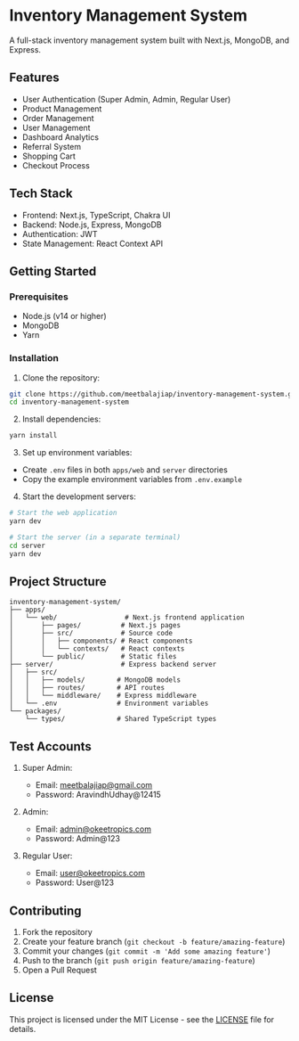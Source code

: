 # Inventory Management System

A full-stack inventory management system built with Next.js, MongoDB, and Express.

## Features

- User Authentication (Super Admin, Admin, Regular User)
- Product Management
- Order Management
- User Management
- Dashboard Analytics
- Referral System
- Shopping Cart
- Checkout Process

## Tech Stack

- Frontend: Next.js, TypeScript, Chakra UI
- Backend: Node.js, Express, MongoDB
- Authentication: JWT
- State Management: React Context API

## Getting Started

### Prerequisites

- Node.js (v14 or higher)
- MongoDB
- Yarn

### Installation

1. Clone the repository:
```bash
git clone https://github.com/meetbalajiap/inventory-management-system.git
cd inventory-management-system
```

2. Install dependencies:
```bash
yarn install
```

3. Set up environment variables:
- Create `.env` files in both `apps/web` and `server` directories
- Copy the example environment variables from `.env.example`

4. Start the development servers:
```bash
# Start the web application
yarn dev

# Start the server (in a separate terminal)
cd server
yarn dev
```

## Project Structure

```
inventory-management-system/
├── apps/
│   └── web/                 # Next.js frontend application
│       ├── pages/          # Next.js pages
│       ├── src/            # Source code
│       │   ├── components/ # React components
│       │   └── contexts/   # React contexts
│       └── public/         # Static files
├── server/                 # Express backend server
│   ├── src/
│   │   ├── models/        # MongoDB models
│   │   ├── routes/        # API routes
│   │   └── middleware/    # Express middleware
│   └── .env               # Environment variables
└── packages/
    └── types/             # Shared TypeScript types
```

## Test Accounts

1. Super Admin:
   - Email: meetbalajiap@gmail.com
   - Password: AravindhUdhay@12415

2. Admin:
   - Email: admin@okeetropics.com
   - Password: Admin@123

3. Regular User:
   - Email: user@okeetropics.com
   - Password: User@123

## Contributing

1. Fork the repository
2. Create your feature branch (`git checkout -b feature/amazing-feature`)
3. Commit your changes (`git commit -m 'Add some amazing feature'`)
4. Push to the branch (`git push origin feature/amazing-feature`)
5. Open a Pull Request

## License

This project is licensed under the MIT License - see the [LICENSE](LICENSE) file for details.
